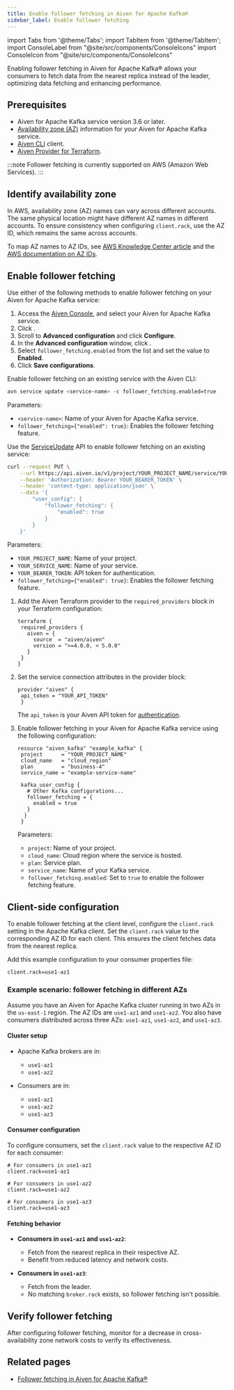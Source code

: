 ```yaml
---
title: Enable follower fetching in Aiven for Apache Kafka®
sidebar_label: Enable follower fetching
---
```


import Tabs from '@theme/Tabs';
import TabItem from '@theme/TabItem';
import ConsoleLabel from "@site/src/components/ConsoleIcons"
import ConsoleIcon from "@site/src/components/ConsoleIcons"

Enabling follower fetching in Aiven for Apache Kafka® allows your consumers to fetch data from the nearest replica instead of the leader, optimizing data fetching and enhancing performance.

## Prerequisites

- Aiven for Apache Kafka service version 3.6 or later.
- [Availability zone (AZ)](#identify-availability-zone) information for your
  Aiven for Apache Kafka service.
- [Aiven CLI](/docs/tools/cli) client.
- [Aiven Provider for Terraform](https://registry.terraform.io/providers/aiven/aiven/latest/docs).

:::note
Follower fetching is currently supported on AWS (Amazon Web Services).
:::

## Identify availability zone

In AWS, availability zone (AZ) names can vary across different accounts. The same
physical location might have different AZ names in different accounts. To ensure
consistency when configuring `client.rack`, use the AZ ID, which remains the same
across accounts.

To map AZ names to AZ IDs, see [AWS Knowledge Center article](https://repost.aws/knowledge-center/vpc-map-cross-account-availability-zones) and the [AWS documentation on AZ IDs](https://docs.aws.amazon.com/ram/latest/userguide/working-with-az-ids.html).

## Enable follower fetching

Use either of the following methods to enable follower fetching on your
Aiven for Apache Kafka service:

<Tabs groupId="config-methods">
<TabItem value="console" label="Console" default>

1. Access the [Aiven Console](https://console.aiven.io), and select your
   Aiven for Apache Kafka service.
1. Click <ConsoleLabel name="service settings"/>.
1. Scroll to **Advanced configuration** and click **Configure**.
1. In the **Advanced configuration** window, click <ConsoleIcon name="Plus Circle"/>.
1. Select `follower_fetching.enabled` from the list and set the value to **Enabled**.
1. Click **Save configurations**.

</TabItem>
<TabItem value="cli" label="CLI">

Enable follower fetching on an existing service with the Aiven CLI:

```bash
avn service update <service-name> -c follower_fetching.enabled=true
```

Parameters:

- `<service-name>`: Name of your Aiven for Apache Kafka service.
- `follower_fetching={"enabled": true}`: Enables the follower fetching feature.

</TabItem>
<TabItem value="api" label="API">

Use the [ServiceUpdate](https://api.aiven.io/doc/#tag/Service/operation/ServiceUpdate)
API to enable follower fetching on an existing service:

```bash
curl --request PUT \
    --url https://api.aiven.io/v1/project/YOUR_PROJECT_NAME/service/YOUR_SERVICE_NAME \
    --header 'Authorization: Bearer YOUR_BEARER_TOKEN' \
    --header 'content-type: application/json' \
    --data '{
        "user_config": {
            "follower_fetching": {
                "enabled": true
            }
        }
    }'
```

Parameters:

- `YOUR_PROJECT_NAME`: Name of your project.
- `YOUR_SERVICE_NAME`: Name of your service.
- `YOUR_BEARER_TOKEN`: API token for authentication.
- `follower_fetching={"enabled": true}`: Enables the follower fetching feature.

</TabItem>
<TabItem value="terraform" label="Terraform">

1. Add the Aiven Terraform provider to the `required_providers` block in your Terraform
   configuration:

   ```hcl
   terraform {
    required_providers {
      aiven = {
        source  = "aiven/aiven"
        version = ">=4.0.0, < 5.0.0"
      }
    }
   }
   ```

1. Set the service connection attributes in the provider block:

   ```hcl
   provider "aiven" {
    api_token = "YOUR_API_TOKEN"
    }
   ```

   The `api_token` is your Aiven API token for [authentication](/docs/platform/howto/create_authentication_token).

1. Enable follower fetching in your Aiven for Apache Kafka service using the
   following configuration:

   ```hcl
   resource "aiven_kafka" "example_kafka" {
    project      = "YOUR_PROJECT_NAME"
    cloud_name   = "cloud_region"
    plan         = "business-4"
    service_name = "example-service-name"

    kafka_user_config {
      # Other Kafka configurations...
      follower_fetching = {
        enabled = true
      }
     }
    }
   ```

   Parameters:

   - `project`: Name of your project.
   - `cloud_name`: Cloud region where the service is hosted.
   - `plan`: Service plan.
   - `service_name`: Name of your Kafka service.
   - `follower_fetching.enabled`: Set to `true` to enable the follower fetching feature.

</TabItem>
</Tabs>

## Client-side configuration

To enable follower fetching at the client level, configure the `client.rack` setting
in the Apache Kafka client. Set the `client.rack` value to the corresponding AZ ID
for each client. This ensures the client fetches data from the nearest replica.

Add this example configuration to your consumer properties file:

```plaintext
client.rack=use1-az1
```

### Example scenario: follower fetching in different AZs

Assume you have an Aiven for Apache Kafka cluster running in two AZs in the `us-east-1`
region. The AZ IDs are `use1-az1` and `use1-az2`. You also have consumers distributed
across three AZs: `use1-az1`, `use1-az2`, and `use1-az3`.

#### Cluster setup

- Apache Kafka brokers are in:
  - `use1-az1`
  - `use1-az2`

- Consumers are in:
  - `use1-az1`
  - `use1-az2`
  - `use1-az3`

#### Consumer configuration

To configure consumers, set the `client.rack` value to the respective
AZ ID for each consumer:

```plaintext
# For consumers in use1-az1
client.rack=use1-az1

# For consumers in use1-az2
client.rack=use1-az2

# For consumers in use1-az3
client.rack=use1-az3
```

#### Fetching behavior

- **Consumers in `use1-az1` and `use1-az2`**:
  - Fetch from the nearest replica in their respective AZ.
  - Benefit from reduced latency and network costs.

- **Consumers in `use1-az3`**:
  - Fetch from the leader.
  - No matching `broker.rack` exists, so follower fetching isn't possible.

## Verify follower fetching

After configuring follower fetching, monitor for a decrease in cross-availability zone
network costs to verify its effectiveness.

## Related pages

- [Follower fetching in Aiven for Apache Kafka®](/docs/products/kafka/concepts/follower-fetching)

